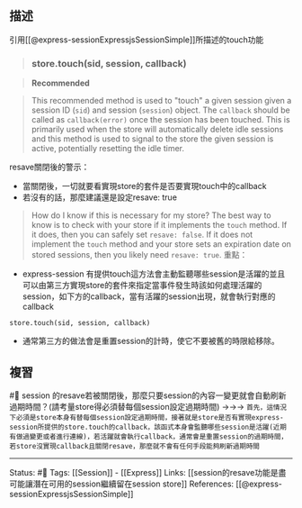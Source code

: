 
## 描述

引用[[@express-sessionExpressjsSessionSimple]]所描述的touch功能

> ### [](https://github.com/expressjs/session#storetouchsid-session-callback)store.touch(sid, session, callback)

> **Recommended**

> This recommended method is used to "touch" a given session given a session ID (`sid`) and session (`session`) object. The `callback` should be called as `callback(error)` once the session has been touched.
> This is primarily used when the store will automatically delete idle sessions and this method is used to signal to the store the given session is active, potentially resetting the idle timer.

resave關閉後的警示：
- 當關閉後，一切就要看實現store的套件是否要實現touch中的callback
- 若沒有的話，那麼建議還是設定resave: true
> How do I know if this is necessary for my store? The best way to know is to check with your store if it implements the `touch` method. If it does, then you can safely set `resave: false`. If it does not implement the `touch` method and your store sets an expiration date on stored sessions, then you likely need `resave: true`.
重點：
- express-session 有提供touch這方法會主動監聽哪些session是活躍的並且可以由第三方實現store的套件來指定當事件發生時該如何處理活躍的session，如下方的callback，當有活躍的session出現，就會執行對應的callback
```
store.touch(sid, session, callback)
```
- 通常第三方的做法會是重置session的計時，使它不要被舊的時限給移除。

## 複習
#🧠 session 的resave若被關閉後，那麼只要session的內容一變更就會自動刷新過期時間？(請考量store得必須替每個session設定過期時間) ->->-> `首先，這情況下必須是store本身有替每個session設定過期時間，接著就是store是否有實現express-session所提供的store.touch的callback，該函式本身會監聽哪些session是活躍(近期有做過變更或者進行連線)，若活躍就會執行callback，通常會是重置session的過期時間，若store沒實現callback且關閉resave，那麼就不會有任何手段能夠刷新過期時間`
<!--SR:!2023-02-20,44,210-->


---
Status: #🌱 
Tags:
[[Session]] - [[Express]]
Links:
[[session的resave功能是盡可能讓潛在可用的session繼續留在session store]]
References:
[[@express-sessionExpressjsSessionSimple]]